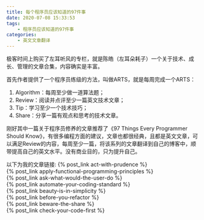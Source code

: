 ```yaml
---
title: 每个程序员应该知道的97件事
date: 2020-07-08 15:33:53
tags:
	- 程序员应该知道的97件事
categories:
	- 英文文章翻译 
---
```


极客时间上购买了左耳听风的专栏，就是陈皓（左耳朵耗子）一个关于技术、成长、管理的文章合集，内容确实是丰富。

首先作者提供了一个程序员练级的方法，叫做ARTS，就是每周完成一个ARTS：
1. Algorithm：每周至少做一道算法题；
2. Review：阅读并点评至少一篇英文技术文章；
3. Tip：学习至少一个技术技巧；
4. Share：分享一篇有观点和思考的技术文章。

刚好其中一篇关于程序员修养的文章推荐了《97 Things Every Programmer Should Know》，有很多编程方面的建议，文章也都很经典，且都是英文文章，可以满足Review的内容，每周至少一篇，将该系列的文章翻译到自己的博客中，顺带提高自己的英文水平。没有商业目的，只为提升自己。
<!-- more -->

以下为我的文章链接:
{% post_link act-with-prudence %} <br>
{% post_link apply-functional-programming-principles %} <br>
{% post_link ask-what-would-the-user-do %} <br>
{% post_link automate-your-coding-standard %} <br>
{% post_link beauty-is-in-simplicity %} <br>
{% post_link before-you-refactor %} <br>
{% post_link beware-the-share %} <br>
{% post_link check-your-code-first %} <br>
